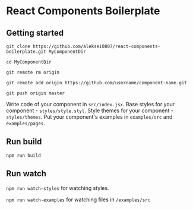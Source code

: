 # React Components Boilerplate

## Getting started

`git clone https://github.com/aleksei0807/react-components-boilerplate.git MyComponentDir`

`cd MyComponentDir`

`git remote rm origin`

`git remote add origin https://github.com/username/component-name.git`

`git push origin master`

Write code of your component in `src/index.jsx`. Base styles for your component - `styles/style.styl`. Style themes for your component - `styles/themes`. Put your component's examples in `examples/src` and `examples/pages`.

## Run build

`npm run build`


## Run watch

`npm run watch-styles` for watching styles.

`npm run watch-examples` for watching files in `/examples/src`
